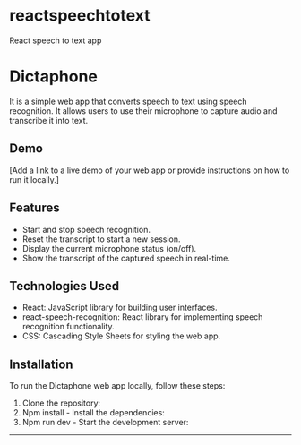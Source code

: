# reactspeechtotext
React speech to text app
# Dictaphone

It is a simple web app that converts speech to text using speech recognition. It allows users to use their microphone to capture audio and transcribe it into text.

## Demo

[Add a link to a live demo of your web app or provide instructions on how to run it locally.]

## Features

- Start and stop speech recognition.
- Reset the transcript to start a new session.
- Display the current microphone status (on/off).
- Show the transcript of the captured speech in real-time.

## Technologies Used

- React: JavaScript library for building user interfaces.
- react-speech-recognition: React library for implementing speech recognition functionality.
- CSS: Cascading Style Sheets for styling the web app.

## Installation

To run the Dictaphone web app locally, follow these steps:

1. Clone the repository:
2. Npm install -  Install the dependencies:
3. Npm run dev -  Start the development server:
****

